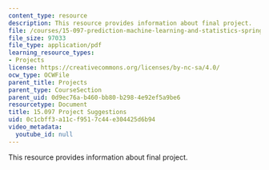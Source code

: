 ```yaml
---
content_type: resource
description: This resource provides information about final project.
file: /courses/15-097-prediction-machine-learning-and-statistics-spring-2012/0c1cbff3a11cf9517c44e304425d6b94_MIT15_097S12_project.pdf
file_size: 97033
file_type: application/pdf
learning_resource_types:
- Projects
license: https://creativecommons.org/licenses/by-nc-sa/4.0/
ocw_type: OCWFile
parent_title: Projects
parent_type: CourseSection
parent_uid: 0d9ec76a-b460-bb80-b298-4e92ef5a9be6
resourcetype: Document
title: 15.097 Project Suggestions
uid: 0c1cbff3-a11c-f951-7c44-e304425d6b94
video_metadata:
  youtube_id: null
---
```

This resource provides information about final project.